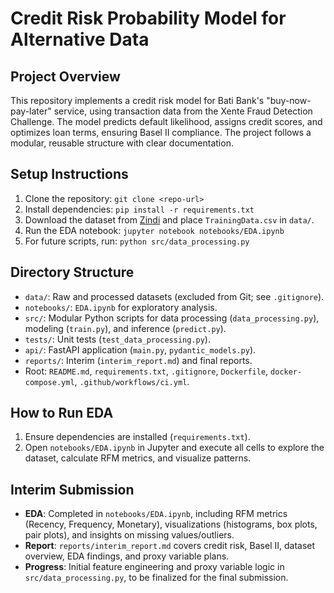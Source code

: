 # Credit Risk Probability Model for Alternative Data

## Project Overview
This repository implements a credit risk model for Bati Bank's "buy-now-pay-later" service, using transaction data from the Xente Fraud Detection Challenge. The model predicts default likelihood, assigns credit scores, and optimizes loan terms, ensuring Basel II compliance. The project follows a modular, reusable structure with clear documentation.

## Setup Instructions
1. Clone the repository: `git clone <repo-url>`
2. Install dependencies: `pip install -r requirements.txt`
3. Download the dataset from [Zindi](https://zindi.africa/competitions/xente-fraud-detection-challenge) and place `TrainingData.csv` in `data/`.
4. Run the EDA notebook: `jupyter notebook notebooks/EDA.ipynb`
5. For future scripts, run: `python src/data_processing.py`

## Directory Structure
- `data/`: Raw and processed datasets (excluded from Git; see `.gitignore`).
- `notebooks/`: `EDA.ipynb` for exploratory analysis.
- `src/`: Modular Python scripts for data processing (`data_processing.py`), modeling (`train.py`), and inference (`predict.py`).
- `tests/`: Unit tests (`test_data_processing.py`).
- `api/`: FastAPI application (`main.py`, `pydantic_models.py`).
- `reports/`: Interim (`interim_report.md`) and final reports.
- Root: `README.md`, `requirements.txt`, `.gitignore`, `Dockerfile`, `docker-compose.yml`, `.github/workflows/ci.yml`.

## How to Run EDA
1. Ensure dependencies are installed (`requirements.txt`).
2. Open `notebooks/EDA.ipynb` in Jupyter and execute all cells to explore the dataset, calculate RFM metrics, and visualize patterns.

## Interim Submission
- **EDA**: Completed in `notebooks/EDA.ipynb`, including RFM metrics (Recency, Frequency, Monetary), visualizations (histograms, box plots, pair plots), and insights on missing values/outliers.
- **Report**: `reports/interim_report.md` covers credit risk, Basel II, dataset overview, EDA findings, and proxy variable plans.
- **Progress**: Initial feature engineering and proxy variable logic in `src/data_processing.py`, to be finalized for the final submission.